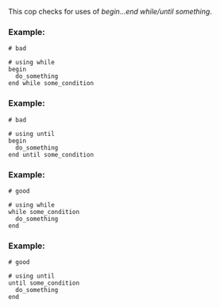This cop checks for uses of *begin...end while/until something*.

### Example:

    # bad

    # using while
    begin
      do_something
    end while some_condition

### Example:

    # bad

    # using until
    begin
      do_something
    end until some_condition

### Example:

    # good

    # using while
    while some_condition
      do_something
    end

### Example:

    # good

    # using until
    until some_condition
      do_something
    end